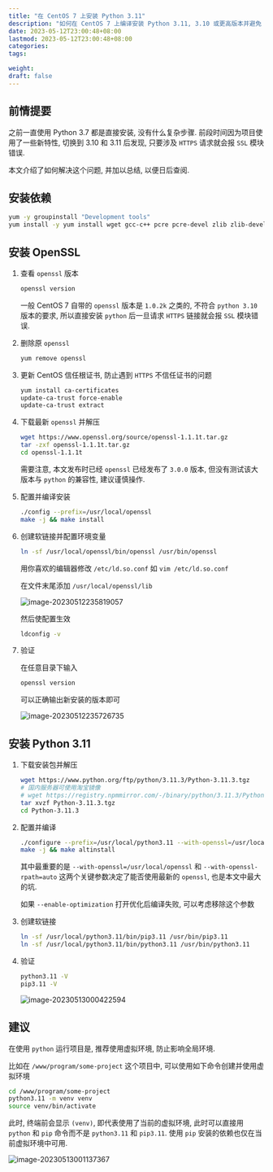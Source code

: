 ```yaml
---
title: "在 CentOS 7 上安装 Python 3.11"
description: "如何在 CentOS 7 上编译安装 Python 3.11, 3.10 或更高版本并避免 SSL 模块报错"
date: 2023-05-12T23:00:48+08:00
lastmod: 2023-05-12T23:00:48+08:00
categories:
tags:

weight:
draft: false
---
```


## 前情提要

之前一直使用 Python 3.7 都是直接安装, 没有什么复杂步骤. 前段时间因为项目使用了一些新特性, 切换到 3.10 和 3.11 后发现, 只要涉及 `HTTPS` 请求就会报 `SSL` 模块错误.

本文介绍了如何解决这个问题, 并加以总结, 以便日后查阅.

## 安装依赖

```bash
yum -y groupinstall "Development tools"
yum install -y yum install wget gcc-c++ pcre pcre-devel zlib zlib-devel libffi-devel zlib1g-dev openssl-devel ncurses-devel sqlite-devel readline-devel tk-devel gdbm-devel db4-devel libpcap-devel xz-devel
```

## 安装 OpenSSL

1. 查看 `openssl` 版本

   ```bash
   openssl version
   ```

   一般 CentOS 7 自带的 `openssl` 版本是 `1.0.2k` 之类的, 不符合 `python 3.10` 版本的要求, 所以直接安装 `python` 后一旦请求 `HTTPS` 链接就会报 `SSL` 模块错误.

2. 删除原 `openssl`

   ```bash
   yum remove openssl
   ```

3. 更新 CentOS 信任根证书, 防止遇到 `HTTPS` 不信任证书的问题

   ```bash
   yum install ca-certificates
   update-ca-trust force-enable
   update-ca-trust extract
   ```

4. 下载最新 `openssl` 并解压

   ```bash
   wget https://www.openssl.org/source/openssl-1.1.1t.tar.gz
   tar -zxf openssl-1.1.1t.tar.gz
   cd openssl-1.1.1t
   ```

   需要注意, 本文发布时已经 `openssl` 已经发布了 `3.0.0` 版本, 但没有测试该大版本与 `python` 的兼容性, 建议谨慎操作.

5. 配置并编译安装

   ```bash
   ./config --prefix=/usr/local/openssl
   make -j && make install
   ```

6. 创建软链接并配置环境变量

   ```bash
   ln -sf /usr/local/openssl/bin/openssl /usr/bin/openssl
   ```

   用你喜欢的编辑器修改 `/etc/ld.so.conf` 如 `vim /etc/ld.so.conf`

   在文件末尾添加 `/usr/local/openssl/lib` 

   ![image-20230512235819057](https://cdn.imyrs.cn/u/i/img/202305122358082.png)

   然后使配置生效

   ```bash
   ldconfig -v
   ```

7. 验证

   在任意目录下输入

   ```bash
   openssl version
   ```

   可以正确输出新安装的版本即可

   ![image-20230512235726735](https://cdn.imyrs.cn/u/i/img/202305122357765.png)

## 安装 Python 3.11

1. 下载安装包并解压

   ```bash
   wget https://www.python.org/ftp/python/3.11.3/Python-3.11.3.tgz
   # 国内服务器可使用淘宝镜像
   # wget https://registry.npmmirror.com/-/binary/python/3.11.3/Python-3.11.3.tgz
   tar xvzf Python-3.11.3.tgz
   cd Python-3.11.3
   ```

2. 配置并编译

   ```bash
   ./configure --prefix=/usr/local/python3.11 --with-openssl=/usr/local/openssl --with-openssl-rpath=auto --enable-optimizations
   make -j && make altinstall
   ```

   其中最重要的是 `--with-openssl=/usr/local/openssl` 和 `--with-openssl-rpath=auto` 这两个关键参数决定了能否使用最新的 `openssl`, 也是本文中最大的坑.

   如果 `--enable-optimization` 打开优化后编译失败, 可以考虑移除这个参数

3. 创建软链接

   ```bash
   ln -sf /usr/local/python3.11/bin/pip3.11 /usr/bin/pip3.11
   ln -sf /usr/local/python3.11/bin/python3.11 /usr/bin/python3.11
   ```

4. 验证

   ```bash
   python3.11 -V
   pip3.11 -V
   ```

   ![image-20230513000422594](https://cdn.imyrs.cn/u/i/img/202305130004616.png)

## 建议

在使用 `python` 运行项目是, 推荐使用虚拟环境, 防止影响全局环境.

比如在 `/www/program/some-project` 这个项目中, 可以使用如下命令创建并使用虚拟环境

```bash
cd /www/program/some-project
python3.11 -m venv venv
source venv/bin/activate
```

此时, 终端前会显示 `(venv)`, 即代表使用了当前的虚拟环境, 此时可以直接用 `python` 和 `pip` 命令而不是 `python3.11` 和 `pip3.11`. 使用 `pip` 安装的依赖也仅在当前虚拟环境中可用.

![image-20230513001137367](https://cdn.imyrs.cn/u/i/img/202305130011389.png)